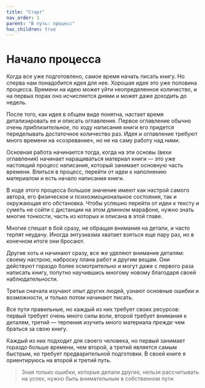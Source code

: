 ```yaml
---
title: "Старт"
nav_order: 1
parent: "В путь: процесс"
has_children: true
---
```


# Начало процесса

Когда все уже подготовлено, самое время начать писать книгу.  Но
сперва нам понадобится идея для нее.  Хорошая идея это уже половина
процесса.  Времени на идею может уйти неопределенное количество, и на
первых порах оно исчисляется днями и может даже доходить до недель.

После того, как идея в общем виде понятна, настает время
детализировать ее и описать оглавление.  Первое оглавление обычно
*очень приблизительное*, по ходу написания книги его придется
переделывать достаточное количество раз.  Идея и оглавление требуют
много времени на «созревание», но не на саму работу над ними.

Основная работа начинается тогда, когда на эти основы (вехи
оглавления) начинает наращиваться материал книги — это уже настоящий
процесс написания, который занимает основную часть времени.  Влиться в
процесс, перейти от идеи к наполнению материалом и есть начало
написания книги.

В ходе этого процесса большое значение имеют как настрой самого
автора, его физическое и психоэмоциональное состояния, так и
окружающая его обстановка.  Чтобы успешно перейти от идеи к тексту и
суметь не сойти с дистанции на этом длинном марафоне, нужно знать
многие тонкости, часть из которых и описана в этой главе.

Многие спешат в бой сразу, не обращая внимания на детали, и часто
терпят неудачу.  Иногда энтузиазма хватает взяться еще пару раз, но в
конечном итоге они бросают.

Другие хоть и начинают сразу, все же уделяют внимание деталям: своему
настрою, наброску плана работ и другим вещам.  Они действуют гораздо
более осмотрительно и могут даже с первого раза написать книгу,
попутно научившись многому новому благодаря своей наблюдательности.

Третьи сначала изучают опыт других людей, узнают основные ошибки и
возможности, и только потом начинают писать.

Все пути правильные, но каждый из них требует своих ресурсов: первый
требует очень много силы воли, второй требует внимания к деталям,
третий — терпения изучить много материала *прежде* чем браться за
свою книгу.

Каждый из них подходит для своего человека, но первый занимает гораздо
больше времени, чем второй, а третий является самым быстрым, но
требует предварительной подготовки.  В своей книге я ориентируюсь на
второй и третий путь.

> Зная только ошибки, которые делали другие, нельзя рассчитывать на
> успех, нужно быть внимательным в собственном пути
